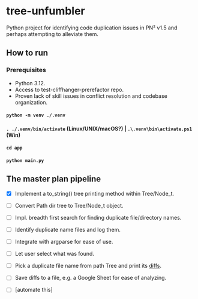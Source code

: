 # tree-unfumbler
Python project for identifying code duplication issues in PN² v1.5 and perhaps attempting to alleviate them.

## How to run

### Prerequisites

- Python 3.12.
- Access to test-cliffhanger-prerefactor repo.
- Proven lack of skill issues in conflict resolution and codebase organization.

#### `python -m venv ./.venv`
#### `. ./.venv/bin/activate` (Linux/UNIX/macOS?) | `.\.venv\bin\activate.ps1` (Win) 
#### `cd app`

#### `python main.py`

## The master plan pipeline

- [x] Implement a to_string() tree printing method within Tree/Node_t.
- [ ] Convert Path dir tree to Tree/Node_t object.
- [ ] Impl. breadth first search for finding duplicate file/directory names.
- [ ] Identify duplicate name files and log them.
- [ ] Integrate with argparse for ease of use.
- [ ] Let user select what was found.
- [ ] Pick a duplicate file name from path Tree and print its [diffs](https://docs.python.org/3/library/difflib.html).
- [ ] Save diffs to a file, e.g. a Google Sheet for ease of analyzing.
- [ ] [automate this]

